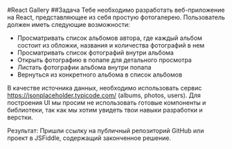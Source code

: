 #React Gallery
##Задача
Тебе необходимо разработать веб-приложение на React, представляющее из себя простую фотогалерею.
Пользователь должен иметь следующие возможности:
* Просматривать список альбомов автора, где каждый альбом состоит из обложки, названия и количества фотографий в нем
* Просматривать список фотографий внутри альбома
* Открыть фотографию в попапе для детального просмотра
* Листать фотографии альбома внутри попапа
* Вернуться из конкретного альбома в список альбомов

В качестве источника данных, необходимо использовать сервис https://jsonplaceholder.typicode.com/ (albums, photos, users).
Для построения UI мы просим не использовать готовые компоненты и библиотеки, так как мы хотим увидеть твои навыки разработки и верстки. 

Результат: Пришли ссылку на публичный репозиторий GitHub или проект в JSFiddle, содержащий законченное решение.
